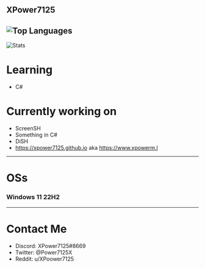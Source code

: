 XPower7125
----------
![Top Languages](https://github-readme-stats.vercel.app/api/top-langs/?username=xpower7125&theme=tokyonight)
-
![Stats](https://github-readme-stats.vercel.app/api?username=xpower7125&theme=tokyonight)

# Learning
- C#

# Currently working on
- ScreenSH
- Something in C#
- DiSH
- https://xpower7125.github.io aka https://www.xpowerm.l
---------
# OSs
### Windows 11 22H2 
----------
# Contact Me
- Discord: XPower7125#8669
- Twitter: @Power7125X
- Reddit: u/XPoower7125
